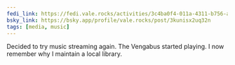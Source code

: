 ```yaml
---
fedi_link: https://fedi.vale.rocks/activities/3c4ba0f4-011a-4311-b756-a1ab87ebca03
bsky_link: https://bsky.app/profile/vale.rocks/post/3kunisx2uq32n
tags: [media, music]
---
```


Decided to try music streaming again. The Vengabus started playing. I now remember why I maintain a local library.
